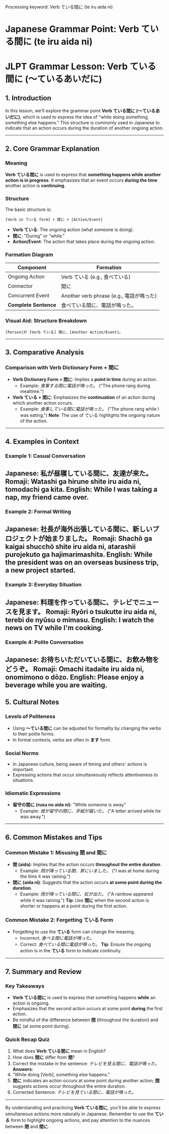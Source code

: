 Processing keyword: Verb ている間に (te iru aida ni)
# Japanese Grammar Point: Verb ている間に (te iru aida ni)
# JLPT Grammar Lesson: Verb ている間に (～ているあいだに)
## 1. Introduction
In this lesson, we'll explore the grammar point **Verb ている間に (～ているあいだに)**, which is used to express the idea of "while doing something, something else happens." This structure is commonly used in Japanese to indicate that an action occurs during the duration of another ongoing action.

---
## 2. Core Grammar Explanation
### Meaning
**Verb ている間に** is used to express that **something happens while another action is in progress**. It emphasizes that an event occurs **during the time** another action is **continuing**.
### Structure
The basic structure is:
```
[Verb in ている form] + 間に + [Action/Event]
```
- **Verb ている**: The ongoing action (what someone is doing).
- **間に**: "During" or "while."
- **Action/Event**: The action that takes place during the ongoing action.
### Formation Diagram
| Component             | Formation                                |
|-----------------------|------------------------------------------|
| Ongoing Action        | Verb ている (e.g., 食べている)             |
| Connector             | 間に                                     |
| Concurrent Event      | Another verb phrase (e.g., 電話が鳴った)  |
| **Complete Sentence** | 食べている間に、電話が鳴った。             |
### Visual Aid: Structure Breakdown
```
[Person]が [Verb ている] 間に、[Another Action/Event]。
```
---
## 3. Comparative Analysis
### Comparison with Verb Dictionary Form + 間に
- **Verb Dictionary Form + 間に**: Implies a **point in time** during an action.
  - Example: *食事する間に電話が鳴った。* ("The phone rang during mealtime.")
- **Verb ている + 間に**: Emphasizes the **continuation** of an action during which another action occurs.
  - Example: *食事している間に電話が鳴った。* ("The phone rang while I was eating.")
**Note**: The use of ている highlights the ongoing nature of the action.
---
## 4. Examples in Context
### Example 1: Casual Conversation
**Japanese**: 私が昼寝している間に、友達が来た。
**Romaji**: Watashi ga hirune shite iru aida ni, tomodachi ga kita.
**English**: While I was taking a nap, my friend came over.
---
### Example 2: Formal Writing
**Japanese**: 社長が海外出張している間に、新しいプロジェクトが始まりました。
**Romaji**: Shachō ga kaigai shucchō shite iru aida ni, atarashii purojekuto ga hajimarimashita.
**English**: While the president was on an overseas business trip, a new project started.
---
### Example 3: Everyday Situation
**Japanese**: 料理を作っている間に、テレビでニュースを見ます。
**Romaji**: Ryōri o tsukutte iru aida ni, terebi de nyūsu o mimasu.
**English**: I watch the news on TV while I'm cooking.
---
### Example 4: Polite Conversation
**Japanese**: お待ちいただいている間に、お飲み物をどうぞ。
**Romaji**: Omachi itadaite iru aida ni, onomimono o dōzo.
**English**: Please enjoy a beverage while you are waiting.
---
## 5. Cultural Notes
### Levels of Politeness
- Using **～ている間に** can be adjusted for formality by changing the verbs to their polite forms.
- In formal contexts, verbs are often in **ます** form.
### Social Norms
- In Japanese culture, being aware of timing and others' actions is important.
- Expressing actions that occur simultaneously reflects attentiveness to situations.
### Idiomatic Expressions
- **留守の間に (rusu no aida ni)**: "While someone is away"
  - Example: *彼が留守の間に、手紙が届いた。* ("A letter arrived while he was away.")
---
## 6. Common Mistakes and Tips
### Common Mistake 1: Misusing 間 and 間に
- **間 (aida)**: Implies that the action occurs **throughout the entire duration**.
  - Example: *雨が降っている間、家にいました。* ("I was at home during the time it was raining.")
- **間に (aida ni)**: Suggests that the action occurs **at some point during the duration**.
  - Example: *雨が降っている間に、虹が出た。* ("A rainbow appeared while it was raining.")
**Tip**: Use **間に** when the second action is shorter or happens at a point during the first action.
### Common Mistake 2: Forgetting ている Form
- Forgetting to use the **ている** form can change the meaning.
  - Incorrect: *食べる間に電話が鳴った。*
  - Correct: *食べている間に電話が鳴った。*
**Tip**: Ensure the ongoing action is in the **ている** form to indicate continuity.
---
## 7. Summary and Review
### Key Takeaways
- **Verb ている間に** is used to express that something happens **while** an action is ongoing.
- Emphasizes that the second action occurs at some point **during** the first action.
- Be mindful of the difference between **間** (throughout the duration) and **間に** (at some point during).
### Quick Recap Quiz
1. What does **Verb ている間に** mean in English?
2. How does **間に** differ from **間**?
3. Correct the mistake in the sentence: *テレビを見る間に、電話が鳴った。*
**Answers**:
1. "While doing [Verb], something else happens."
2. **間に** indicates an action occurs at some point during another action; **間** suggests actions occur throughout the entire duration.
3. Corrected Sentence: *テレビを見ている間に、電話が鳴った。*
---
By understanding and practicing **Verb ている間に**, you'll be able to express simultaneous actions more naturally in Japanese. Remember to use the **ている** form to highlight ongoing actions, and pay attention to the nuances between **間** and **間に**.
